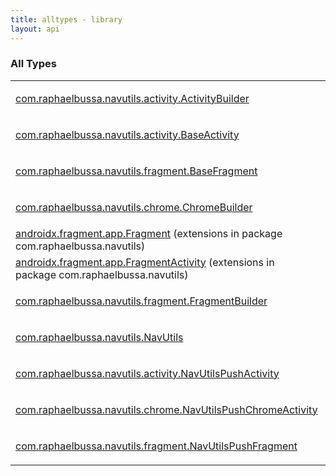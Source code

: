 ```yaml
---
title: alltypes - library
layout: api
---
```


### All Types

<table class="api-docs-table">
<tbody>
<tr>
<td markdown="1">
<a href="../com.raphaelbussa.navutils.activity/-activity-builder/index.html">com.raphaelbussa.navutils.activity.ActivityBuilder</a>
</td>
<td markdown="1">

ActivityBuilder


</td>
</tr>
<tr>
<td markdown="1">
<a href="../com.raphaelbussa.navutils.activity/-base-activity/index.html">com.raphaelbussa.navutils.activity.BaseActivity</a>
</td>
<td markdown="1">

BaseActivity


</td>
</tr>
<tr>
<td markdown="1">
<a href="../com.raphaelbussa.navutils.fragment/-base-fragment/index.html">com.raphaelbussa.navutils.fragment.BaseFragment</a>
</td>
<td markdown="1">

BaseFragment


</td>
</tr>
<tr>
<td markdown="1">
<a href="../com.raphaelbussa.navutils.chrome/-chrome-builder/index.html">com.raphaelbussa.navutils.chrome.ChromeBuilder</a>
</td>
<td markdown="1">

ChromeBuilder


</td>
</tr>
<tr>
<td markdown="1">
<a href="../com.raphaelbussa.navutils/androidx.fragment.app.-fragment/index.html">androidx.fragment.app.Fragment</a> (extensions in package com.raphaelbussa.navutils)
</td>
<td markdown="1">

</td>
</tr>
<tr>
<td markdown="1">
<a href="../com.raphaelbussa.navutils/androidx.fragment.app.-fragment-activity/index.html">androidx.fragment.app.FragmentActivity</a> (extensions in package com.raphaelbussa.navutils)
</td>
<td markdown="1">

</td>
</tr>
<tr>
<td markdown="1">
<a href="../com.raphaelbussa.navutils.fragment/-fragment-builder/index.html">com.raphaelbussa.navutils.fragment.FragmentBuilder</a>
</td>
<td markdown="1">

FragmentBuilder


</td>
</tr>
<tr>
<td markdown="1">
<a href="../com.raphaelbussa.navutils/-nav-utils/index.html">com.raphaelbussa.navutils.NavUtils</a>
</td>
<td markdown="1">

NavUtils


</td>
</tr>
<tr>
<td markdown="1">
<a href="../com.raphaelbussa.navutils.activity/-nav-utils-push-activity/index.html">com.raphaelbussa.navutils.activity.NavUtilsPushActivity</a>
</td>
<td markdown="1">

NavUtilsPushActivity


</td>
</tr>
<tr>
<td markdown="1">
<a href="../com.raphaelbussa.navutils.chrome/-nav-utils-push-chrome-activity/index.html">com.raphaelbussa.navutils.chrome.NavUtilsPushChromeActivity</a>
</td>
<td markdown="1">

NavUtilsPushChromeActivity


</td>
</tr>
<tr>
<td markdown="1">
<a href="../com.raphaelbussa.navutils.fragment/-nav-utils-push-fragment/index.html">com.raphaelbussa.navutils.fragment.NavUtilsPushFragment</a>
</td>
<td markdown="1">

NavUtilsPushFragment


</td>
</tr>
</tbody>
</table>
